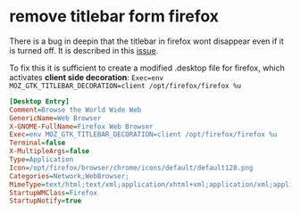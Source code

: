 # remove titlebar form firefox

There is a bug in deepin that the titlebar in firefox wont disappear even if it is turned off. It is described in this [issue](https://github.com/linuxdeepin/developer-center/issues/1460).

To fix this it is sufficient to create a modified .desktop file for firefox, which activates **client side decoration**: ``Exec=env MOZ_GTK_TITLEBAR_DECORATION=client /opt/firefox/firefox %u``

```ini
[Desktop Entry]
Comment=Browse the World Wide Web
GenericName=Web Browser
X-GNOME-FullName=Firefox Web Browser
Exec=env MOZ_GTK_TITLEBAR_DECORATION=client /opt/firefox/firefox %u
Terminal=false
X-MultipleArgs=false
Type=Application
Icon=/opt/firefox/browser/chrome/icons/default/default128.png
Categories=Network;WebBrowser;
MimeType=text/html;text/xml;application/xhtml+xml;application/xml;application/vnd.mozilla.xul+xml;application/rss+xml;application/rdf+xml;image/gif;image/jpeg;image/png;x-scheme-handler/http;x-scheme-handler/https;
StartupWMClass=Firefox
StartupNotify=true
```